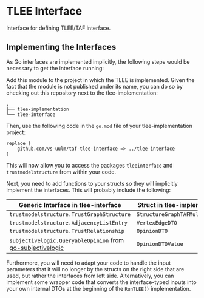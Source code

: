 # TLEE Interface

Interface for defining TLEE/TAF interface.

## Implementing the Interfaces

As Go interfaces are implemented implicitly, the following steps would be necessary to get the interface running:

Add this module to the project in which the TLEE is implemented. Given the fact that the module is not published under its name, you can do so by checking out this repository next to the tlee-implementation: 

```
.
├── tlee-implementation
└── tlee-interface
```

Then, use the following code in the `go.mod` file of your tlee-implementation project:
```
replace (
	github.com/vs-uulm/taf-tlee-interface => ../tlee-interface
)
```

This will now allow you to access the packages `tleeinterface` and `trustmodelstructure` from within your code.

Next, you need to add functions to your structs so they will implicitly implement the interfaces. 
This will probably include the following:

| Generic Interface in tlee-interface                            | Struct in tlee-implementation |
|----------------------------------------------------------------| -- |
| `trustmodelstructure.TrustGraphStructure`                      |  `StructureGraphTAFMultipleProp` |
| `trustmodelstructure.AdjacencyListEntry`                       |  `VertexEdgeDTO` |
| `trustmodelstructure.TrustRelationship`                        |  `OpinionDTO` |
| `subjectivelogic.QueryableOpinion` from [go-subjectivelogic](https://github.com/vs-uulm/go-subjectivelogic/blob/0eed3084529279af0be08f5bc0de270f3028ae7b/pkg/subjectivelogic/Opinion.go#L44) |  `OpinionDTOValue` |

Furthermore, you will need to adapt your code to handle the input parameters that it will no longer by the structs on the right side that are used, but rather the interfaces from left side.
Alternatively, you can implement some wrapper code that converts the interface-typed inputs into your own internal DTOs at the beginning of the `RunTLEE()` implementation.